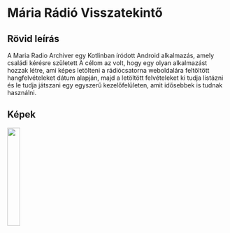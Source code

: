# Mária Rádió Visszatekintő

## Rövid leírás

A Maria Radio Archiver egy Kotlinban íródott Android alkalmazás, amely családi kérésre született
A célom az volt, hogy egy olyan alkalmazást hozzak létre, ami képes letölteni a rádiócsatorna weboldalára feltöltött hangfelvételeket dátum alapján,
majd a letöltött felvételeket ki tudja listázni és le tudja játszani egy egyszerű kezelőfelületen, amit idősebbek is tudnak használni.

## Képek

<img src="https://raw.githubusercontent.com/marton1114/android-maria-radio-archive-downloader-app/main/screenshots/application.gif" width="24%" height="24%"> 
